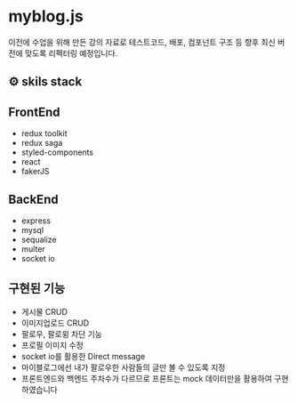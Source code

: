# myblog.js
이전에 수업을 위해 만든 강의 자료로 테스트코드, 배포, 컴포넌트 구조 등 향후 최신 버전에 맞도록 리펙터링 예정입니다.

## ⚙️ skils stack

## FrontEnd

- redux toolkit
- redux saga
- styled-components
- react
- fakerJS

## BackEnd

- express
- mysql
- sequalize
- multer
- socket io


## 구현된 기능

- 게시물 CRUD
- 이미지업로드 CRUD
- 팔로우, 팔로윙 차단 기능
- 프로필 이미지 수정
- socket io를 활용한 Direct message
- 마이블로그에선 내가 팔로우한 사람들의 글만 볼 수 있도록 지정
- 프론트엔드와 백엔드 주차수가 다르므로 프론트는 mock 데이터만을 활용하여 구현하였습니다





